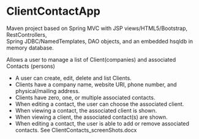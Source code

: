 # ClientContactApp
Maven project based on Spring MVC with JSP views/HTML5/Bootstrap, RestControllers,  
Spring JDBC/NamedTemplates, DAO objects, and an embedded hsqldb in memory database.

Allows a user to manage a list of Client(companies) and associated Contacts (persons)
* A user can create, edit, delete and list Clients.
* Clients have a company name, website URI, phone number, and physical/mailing address.
* Clients have zero, one, or multiple associated contacts.
* When editing a contact, the user can choose the associated client.
* When viewing a contact, the associated client is shown.
* When viewing a client, the associated contact(s) are shown.
* When editing a contact, the user is able to add or remove associated contacts.
See ClientContacts_screenShots.docx
